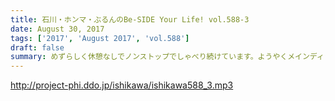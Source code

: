 ```yaml
---
title: 石川・ホンマ・ぶるんのBe-SIDE Your Life! vol.588-3
date: August 30, 2017
tags: ['2017', 'August 2017', 'vol.588']
draft: false
summary: めずらしく休憩なしでノンストップでしゃべり続けています。ようやくメインディッシュといったところでしょうか？MIURA
---
```


http://project-phi.ddo.jp/ishikawa/ishikawa588_3.mp3